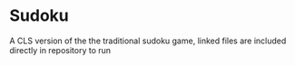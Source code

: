 # Sudoku
A CLS version of the the traditional sudoku game, linked files are included directly in repository to run
